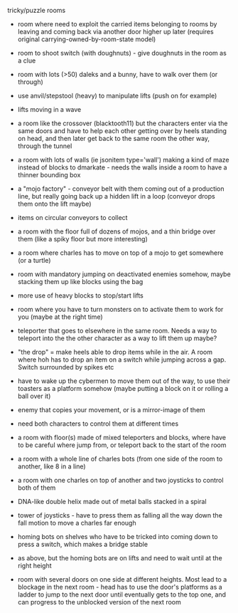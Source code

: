tricky/puzzle rooms

* room where need to exploit the carried items belonging to rooms by leaving and coming back via another door higher up later (requires original carrying-owned-by-room-state model)

* room to shoot switch (with doughnuts) - give doughnuts in the room as a clue

* room with lots (>50) daleks and a bunny, have to walk over them (or through)

* use anvil/stepstool (heavy) to manipulate lifts (push on for example)

* lifts moving in a wave

* a room like the crossover (blacktooth11) but the characters enter via the same doors and have to help each other getting over by heels standing on head, and then later get back to the same room the other way, through the tunnel

* a room with lots of walls (ie jsonitem type='wall') making a kind of maze instead of blocks to dmarkate - needs the
walls inside a room to have a thinner bounding box

* a "mojo factory" - conveyor belt with them coming out of a production line, but really
going back up a hidden lift in a loop (conveyor drops them onto the lift maybe)

* items on circular conveyors to collect

* a room with the floor full of dozens of mojos, and a thin bridge over them (like a
spiky floor but more interesting)

* a room where charles has to move on top of a mojo to get somewhere (or a turtle)

* room with mandatory jumping on deactivated enemies somehow, maybe stacking them
  up like blocks using the bag

* more use of heavy blocks to stop/start lifts

* room where you have to turn monsters on to activate them to work for you (maybe at the right time)

* teleporter that goes to elsewhere in the same room. Needs a way to
teleport into the the other character as a way to lift them up maybe?

* "the drop" = make heels able to drop items while in the air. A room where hoh has to drop an item on a switch while jumping across a gap. Switch surrounded by
spikes etc

* have to wake up the cybermen to move them out of the way, to use their toasters as a platform somehow (maybe putting a block on it or rolling a ball over it)

* enemy that copies your movement, or is a mirror-image of them
 - need both characters to control them at different times

* a room with floor(s) made of mixed teleporters and blocks, where have to be careful where jump from, or teleport
back to the start of the room

* a room with a whole line of charles bots (from one side of the room to another, like 8 in a line)

* a room with one charles on top of another and two joysticks to control both of them

* DNA-like double helix made out of metal balls stacked in a spiral

* tower of joysticks - have to press them as falling all the way down the fall motion to move a charles far enough

* homing bots on shelves who have to be tricked into coming down to press a switch, which makes a bridge stable

* as above, but the homing bots are on lifts and need to wait until at the right height

* room with several doors on one side at different heights. Most lead to a blockage in the next room - head has to use the door's platforms as a ladder to jump to the next door until eventually gets to the top one, and can progress to the unblocked version of the next room
